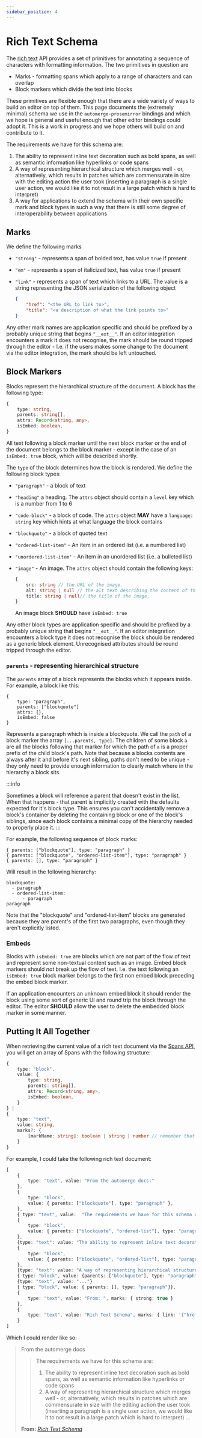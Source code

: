 ```yaml
---
sidebar_position: 4
---
```


# Rich Text Schema

The [rich text](../../documents/rich_text) API provides a set of primitives for annotating a sequence of characters with formatting information. The two primitives in question are

* Marks - formatting spans which apply to a range of characters and can overlap
* Block markers which divide the text into blocks

These primitives are flexible enough that there are a wide variety of ways to build an editor on top of them. This page documents the (extremely minimal) schema we use in the `automerge-prosemirror` bindings and which we hope is general and useful enough that other editor bindings could adopt it. This is a work in progress and we hope others will build on and contribute to it.

The requirements we have for this schema are:

1. The ability to represent inline text decoration such as bold spans, as well as semantic information like hyperlinks or code spans
2. A way of representing hierarchical structure which merges well - or, alternatively, which results in patches which are commensurate in size with the editing action the user took (inserting a paragraph is a single user action, we would like it to not result in a large patch which is hard to interpret)
3. A way for applications to extend the schema with their own specific mark and block types in such a way that there is still some degree of interoperability between applications

## Marks

We define the following marks

* `"strong"` - represents a span of bolded text, has value `true` if present
* `"em"` - represents a span of italicized text, has value `true` if present
* `"link"` - represents a span of text which links to a URL. The value is a string  representing the JSON serialization of the following object

    ```json
    {
        "href": "<the URL to link to>",
        "title": "<a description of what the link points to>"
    }
    ```

Any other mark names are application specific and should be prefixed by a probably unique string that begins `"__ext__"`. If an editor integration encounters a mark it does not recognise, the mark should be round tripped through the editor - I.e. if the users makes some change to the document via the editor integration, the mark should be left untouched.


## Block Markers

Blocks represent the hierarchical structure of the document. A block has the following type:

```typescript
{
    type: string,
    parents: string[],
    attrs: Record<string, any>,
    isEmbed: boolean,
}
```

All text following a block marker until the next block marker or the end of the document belongs to the block marker - except in the case of an `isEmbed: true` block, which will be described shortly.

The `type` of the block determines how the block is rendered. We define the following block types:

* `"paragraph"` - a block of text
* `"heading"` a heading. The `attrs` object should contain a `level` key which is a number from 1 to 6
* `"code-block"` - a block of code. The `attrs` object **MAY** have a `language: string` key which hints at what language the block contains
* `"blockquote"` - a block of quoted text
* `"ordered-list-item"` - An item in an ordered list (i.e. a numbered list)
* `"unordered-list-item"` - An item in an unordered list (i.e. a bulleted list)
* `"image"` - An image. The `attrs` object should contain the following keys:

    ```typescript
    {
        src: string // the URL of the image,
        alt: string | null // the alt text describing the content of the image,
        title: string | null// the title of the image,
    }
    ```
    An image block **SHOULD** have `isEmbed: true`

Any other block types are application specific and should be prefixed by a probably unique string that begins `"__ext__"`. If an editor integration encounters a block type it does not recognise the block should be rendered as a generic block element. Unrecognised attributes should be round tripped through the editor.

### `parents` - representing hierarchical structure

The `parents` array of a block represents the blocks which it appears inside. For example, a block like this:

```
{
    type: "paragraph",
    parents: ["blockquote"]
    attrs: {},
    isEmbed: false
}
```

Represents a paragraph which is inside a blockquote. We call the `path` of a block marker the array `[...parents, type]`. The children of some block `a` are all the blocks following that marker for which the path of `a` is a proper prefix of the child block's path. Note that because a blocks contents are always after it and before it's next sibling, paths don't need to be unique - they only need to provide enough information to clearly match where in the hierarchy a block sits.

:::info

Sometimes a block will reference a parent that doesn't exist in the list. When that happens - that parent is implicitly created with the defaults expected for it's block type. This ensures you can't accidentally remove a block's container by deleting the containing block or one of the block's siblings, since each block contains a minimal copy of the hierarchy needed to properly place it.
:::

For example, the following sequence of block marks:

```
{ parents: ["blockquote"], type: "paragraph" }
{ parents: ["blockquote", "ordered-list-item"], type: "paragraph" }
{ parents: [], type: "paragraph" }
```

Will result in the following hierarchy:

```
blockquote:
  - paragraph
  - ordered-list-item:
      - paragraph
paragraph
```

Note that the "blockquote" and "ordered-list-item" blocks are generated because they are parent's of the first two paragraphs, even though they aren't explicitly listed.

### Embeds

Blocks with `isEmbed: true` are blocks which are not part of the flow of text and represent some non-textual content such as an image. Embed block markers should _not_ break up the flow of text. I.e. the text following an `isEmbed: true` block marker belongs to the first non embed block preceding the embed block marker.

If an application encounters an unknown embed block it should render the block using some sort of generic UI and round trip the block through the editor. The editor **SHOULD** allow the user to delete the embedded block marker in some manner.

## Putting It All Together

When retrieving the current value of a rich text document via the [Spans API](../../documents/rich_text#the-spans-api), you will get an array of Spans with the following structure:

```typescript
{
    type: "block",
    value: {
        type: string,
        parents: string[],
        attrs: Record<string, any>,
        isEmbed: boolean,
    }
} |
{
    type: "text",
    value: string,
    marks?: {
        [markName: string]: boolean | string | number // remember that marks are primitive values, and are not merged.
    }
}
```

For example, I could take the following rich text document:
```typescript
[
    {
        type: "text", value: "From the automerge docs:"
    },
    {
        type: "block",
        value: { parents: ["blockquote"], type: "paragraph" },
    },
    { type: "text", value:  "The requirements we have for this schema are:" },
    {
        type: "block",
        value: { parents: ["blockquote", "ordered-list"], type: "paragraph"},
    },
    {type: "text": value: "The ability to represent inline text decoration such as bold spans, as well as semantic information like hyperlinks or code spans"},
    {
        type: "block",
        value: { parents: ["blockquote", "ordered-list"], type: "paragraph"},
    },
    {type: "text": value: "A way of representing hierarchical structure which merges well - or, alternatively, which results in patches which are commensurate in size with the editing action the user took (inserting a paragraph is a single user action, we would like it to not result in a large patch which is hard to interpret)"},
    { type: "block", value: {parents: ["blockquote"], type: "paragraph"}},
    {type: "text", value: "..."}
    { type: "block", value: { parents: [], type: "paragraph"}},
    {
        type: "text", value: "From: ", marks: { strong: true }
    },
    {
        type: "text", value: "Rich Text Schema", marks: { link: '{"href": "/", title: ""}', em: true}
    }
]
```

Which I could render like so:

> From the automerge docs
>
> > The requirements we have for this schema are:
> >
> > 1. The ability to represent inline text decoration such as bold spans, as well as semantic information like hyperlinks or code spans
> > 2. A way of representing hierarchical structure which merges well - or, alternatively, which results in patches which are commensurate in size with the editing action the user took (inserting a paragraph is a single user action, we would like it to not result in a large patch which is hard to interpret)
> > ...
>
> **From:** _[Rich Text Schema](/)_
